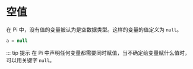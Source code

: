 # 空值

在 Pi 中，没有值的变量被认为是空数据类型。这样的变量的值定义为 `null`。

```ts
a = null
```

::: tip 提示
在 Pi 中声明任何变量都需要同时赋值，当不确定给变量赋什么值时，可以用关键字 `null`。